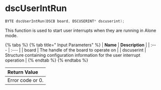 # dscUserIntRun

```c
BYTE dscUserIntRun(DSCB board, DSCUSERINT* dscuserint);
```

This function is used to start user interrupts when they are running in Alone mode.

{% tabs %}
{% tab title=" Input Parameters" %}
| **Name** | **Description** |
| :--- | :--- |
| board | The handle of the board to operate on |
| dscuserint | Structure containing configuration information for the user interrupt operation |
{% endtab %}
{% endtabs %}

| Return Value |
| :--- |
| Error code or 0. |

